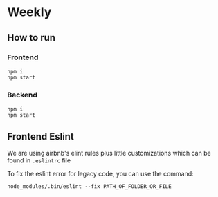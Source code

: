 # Weekly

## How to run
### Frontend
```shell
npm i
npm start
```

### Backend
```shell
npm i
npm start
```

## Frontend Eslint
We are using airbnb's elint rules plus little customizations which can be found in `.eslintrc` file

To fix the eslint error for legacy code, you can use the command:
```shell
node_modules/.bin/eslint --fix PATH_OF_FOLDER_OR_FILE
```
